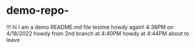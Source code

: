 # demo-repo-
!!!
hi I am a demo README.md file
testme 
howdy again! 4:38PM on 4/18/2022
howdy from 2nd branch at 4:40PM
howdy at 4:44PM about to leave
